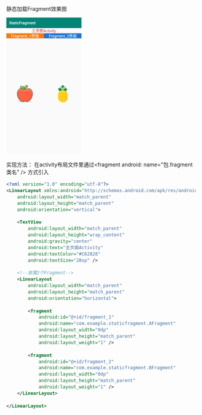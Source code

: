 静态加载Fragment效果图



<img src="https://github.com/tsingke/AndroidCodes/blob/master/3_Fragment/Fragment_Static/%E9%9D%99%E6%80%81%E5%8A%A0%E8%BD%BDfragment.png" width=200 height=364/>


实现方法： 在activity布局文件里通过\<fragment  android: name="包.fragment类名" \/\> 方式引入

```xml
<?xml version="1.0" encoding="utf-8"?>
<LinearLayout xmlns:android="http://schemas.android.com/apk/res/android"
    android:layout_width="match_parent"
    android:layout_height="match_parent"
    android:orientation="vertical">

    <TextView
        android:layout_width="match_parent"
        android:layout_height="wrap_content"
        android:gravity="center"
        android:text="主页面Activity"
        android:textColor="#C62828"
        android:textSize="20sp" />

    <!--放置2个Fragment-->
    <LinearLayout
        android:layout_width="match_parent"
        android:layout_height="match_parent"
        android:orientation="horizontal">

        <fragment
            android:id="@+id/fragment_1"
            android:name="com.example.staticfragment.AFragment"
            android:layout_width="0dp"
            android:layout_height="match_parent"
            android:layout_weight="1" />

        <fragment
            android:id="@+id/fragment_2"
            android:name="com.example.staticfragment.BFragment"
            android:layout_width="0dp"
            android:layout_height="match_parent"
            android:layout_weight="1" />
    </LinearLayout>

</LinearLayout>

```
